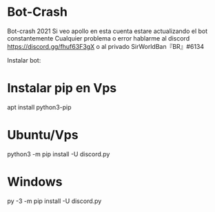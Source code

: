 # Bot-Crash
Bot-crash 2021 Si veo apollo en esta cuenta estare actualizando el bot constantemente
Cualquier problema o error hablarme al discord https://discord.gg/fhuf63F3gX
o al privado SirWorldBan『BR』#6134

Instalar bot:
# Instalar pip en Vps

apt install python3-pip

# Ubuntu/Vps
python3 -m pip install -U discord.py

# Windows
py -3 -m pip install -U discord.py
